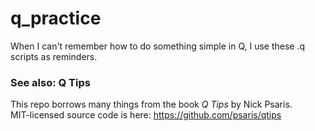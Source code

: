 # q_practice
When I can't remember how to do something simple in Q, I use these .q scripts as reminders.

### See also: Q Tips
This repo borrows many things from the book *Q Tips* by Nick Psaris.  
MIT-licensed source code is here: https://github.com/psaris/qtips
